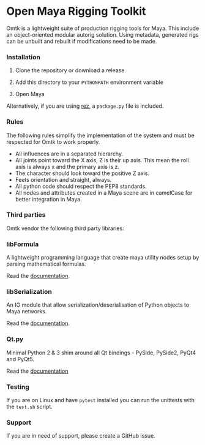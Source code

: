 # Open Maya Rigging Toolkit

Omtk is a lightweight suite of production rigging tools for Maya.
This include an object-oriented modular autorig solution.
Using metadata, generated rigs can be unbuilt and rebuilt if modifications need to be made.

### Installation

1. Clone the repository or download a release

2. Add this directory to your `PYTHONPATH` environment variable

3. Open Maya

Alternatively, if you are using [rez](https://github.com/nerdvegas/rez), a `package.py` file is included. 

### Rules

The following rules simplify the implementation of the system and must be respected for Omtk to work properly.

- All influences are in a separated hierarchy.
- All joints point toward the X axis, Z is their up axis. This mean the roll axis is always x and the primary axis is z. 
- The character should look toward the positive Z axis. 
- Feets orientation and straight, always.
- All python code should respect the PEP8 standards.
- All nodes and attributes created in a Maya scene are in camelCase for better integration in Maya.

### Third parties

Omtk vendor the following third party libraries:

### libFormula
A lightweight programming language that create maya utility nodes setup by parsing mathematical formulas.

Read the [documentation](http://github.com/renaudll/omtk/wiki/omtk.libs.libFormula).

### libSerialization
An IO module that allow serialization/deserialisation of Python objects to Maya networks.

Read the [documentation](https://github.com/renaudll/libSerialization).

### Qt.py
Minimal Python 2 & 3 shim around all Qt bindings - PySide, PySide2, PyQt4 and PyQt5.

Read the [documentation](https://github.com/mottosso/Qt.py)

### Testing

If you are on Linux and have `pytest` installed you can run the unittests with the `test.sh` script.

### Support

If you are in need of support, please create a GitHub issue.